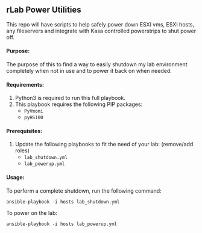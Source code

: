## rLab Power Utilities
This repo will have scripts to help safely power down ESXI vms, ESXI hosts, any fileservers and integrate with Kasa controlled powerstrips to shut power off.

#### Purpose:
The purpose of this to find a way to easily shutdown my lab environment completely when not in use and to power it back on when needed.

#### Requirements:
1. Python3 is required to run this full playbook.  
2. This playbook requires the following PIP packages:
    - `PyVmomi`
    - `pyHS100`

#### Prerequisites:
1. Update the following playbooks to fit the need of your lab: (remove/add roles)
    - `lab_shutdown.yml`
    - `lab_powerup.yml`

#### Usage:
To perform a complete shutdown, run the following command:
```
ansible-playbook -i hosts lab_shutdown.yml
```

To power on the lab:
```
ansible-playbook -i hosts lab_powerup.yml
```
